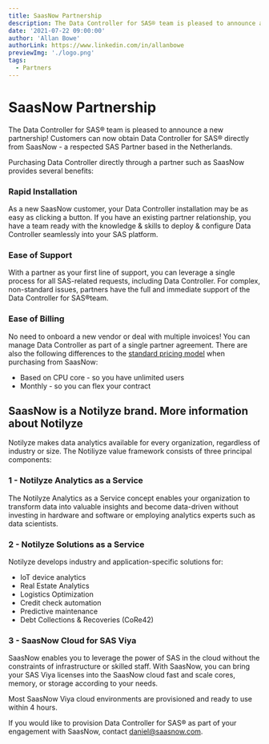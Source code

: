 ```yaml
---
title: SaasNow Partnership
description: The Data Controller for SAS® team is pleased to announce a new partnership! Customers can now obtain Data Controller for SAS® directly from SaasNow - a respected SAS Partner based in the Netherlands.
date: '2021-07-22 09:00:00'
author: 'Allan Bowe'
authorLink: https://www.linkedin.com/in/allanbowe
previewImg: './logo.png'
tags:
  - Partners
---
```


# SaasNow Partnership

The Data Controller for SAS® team is pleased to announce a new partnership! Customers can now obtain Data Controller for SAS® directly from SaasNow - a respected SAS Partner based in the Netherlands.

Purchasing Data Controller directly through a partner such as SaasNow provides several benefits:

### Rapid Installation

As a new SaasNow customer, your Data Controller installation may be as easy as clicking a button. If you have an existing partner relationship, you have a team ready with the knowledge & skills to deploy & configure Data Controller seamlessly into your SAS platform.

### Ease of Support

With a partner as your first line of support, you can leverage a single process for all SAS-related requests, including Data Controller. For complex, non-standard issues, partners have the full and immediate support of the Data Controller for SAS®team.

### Ease of Billing

No need to onboard a new vendor or deal with multiple invoices! You can manage Data Controller as part of a single partner agreement. There are also the following differences to the [standard pricing model](/pricing) when purchasing from SaasNow:

- Based on CPU core - so you have unlimited users
- Monthly - so you can flex your contract

## SaasNow is a Notilyze brand. More information about Notilyze


Notilyze makes data analytics available for every organization, regardless of industry or size. The Notiliyze value framework consists of three principal components:

### 1 - Notilyze Analytics as a Service

The Notilyze Analytics as a Service concept enables your organization to transform data into valuable insights and become data-driven without investing in hardware and software or employing analytics experts such as data scientists.

### 2 - Notilyze Solutions as a Service

Notilyze develops industry and application-specific solutions for:

- IoT device analytics
- Real Estate Analytics
- Logistics Optimization
- Credit check automation
- Predictive maintenance
- Debt Collections & Recoveries (CoRe42)

### 3 - SaasNow Cloud for SAS Viya

SaasNow enables you to leverage the power of SAS in the cloud without the constraints of infrastructure or skilled staff. With SaasNow, you can bring your SAS Viya licenses into the SaasNow cloud fast and scale cores, memory, or storage according to your needs.

Most SaasNow Viya cloud environments are provisioned and ready to use within 4 hours.


If you would like to provision Data Controller for SAS® as part of your engagement with SaasNow, contact [daniel@saasnow.com](mailto:daniel@saasnow.com).

